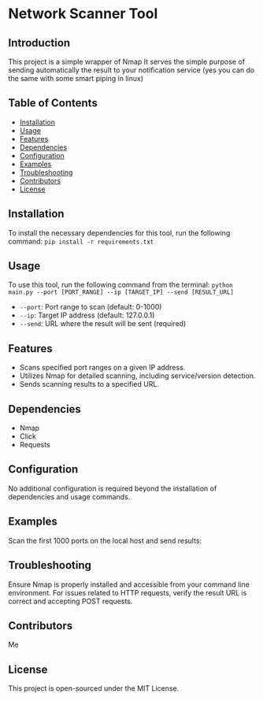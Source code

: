 # Network Scanner Tool

## Introduction
This project is a simple wrapper of Nmap
It serves the simple purpose of sending automatically the result to your notification service (yes you can do the same with some smart piping in linux)

## Table of Contents
- [Installation](#installation)
- [Usage](#usage)
- [Features](#features)
- [Dependencies](#dependencies)
- [Configuration](#configuration)
- [Examples](#examples)
- [Troubleshooting](#troubleshooting)
- [Contributors](#contributors)
- [License](#license)

## Installation
To install the necessary dependencies for this tool, run the following command:
`pip install -r requirements.txt`

## Usage
To use this tool, run the following command from the terminal:
`python main.py --port [PORT_RANGE] --ip [TARGET_IP] --send [RESULT_URL]`
- `--port`: Port range to scan (default: 0-1000)
- `--ip`: Target IP address (default: 127.0.0.1)
- `--send`: URL where the result will be sent (required)

## Features
- Scans specified port ranges on a given IP address.
- Utilizes Nmap for detailed scanning, including service/version detection.
- Sends scanning results to a specified URL.

## Dependencies
- Nmap
- Click
- Requests

## Configuration
No additional configuration is required beyond the installation of dependencies and usage commands.

## Examples
Scan the first 1000 ports on the local host and send results:

## Troubleshooting
Ensure Nmap is properly installed and accessible from your command line environment. For issues related to HTTP requests, verify the result URL is correct and accepting POST requests.

## Contributors
Me

## License
This project is open-sourced under the MIT License.